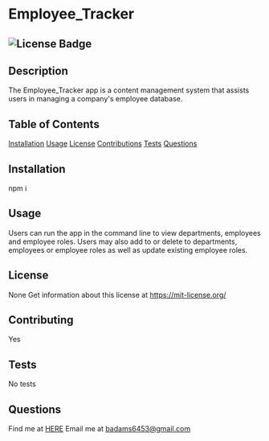 # Employee_Tracker

## ![License Badge](https://shields.io/badge/license-None-green)

## Description

The Employee_Tracker app is a content management system that assists users in managing a company's employee database.

## Table of Contents

[Installation](#installation)
[Usage](#usage)
[License](#license)
[Contributions](#contributions)
[Tests](#tests)
[Questions](#questions)

## Installation

npm i

## Usage

Users can run the app in the command line to view departments, employees and employee roles. Users may also add to or delete to departments, employees or employee roles as well as update existing employee roles.

## License

None
Get information about this license at https://mit-license.org/

## Contributing

Yes

## Tests

No tests

## Questions

Find me at [HERE](http://github.com/BrainAtoms)
Email me at badams6453@gmail.com
